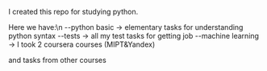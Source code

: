 I created this repo for studying python.

Here we have:\n
--python basic -> elementary tasks for understanding python syntax
--tests -> all my test tasks for getting job
--machine learning -> I took 2 coursera courses (MIPT&Yandex)

and tasks from other courses

